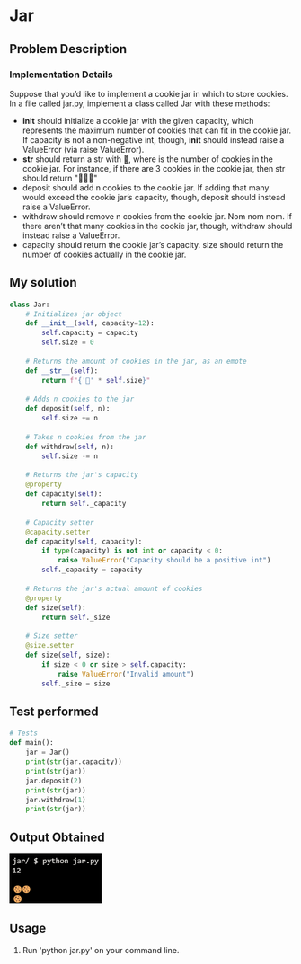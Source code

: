 # Jar

## Problem Description

### Implementation Details

Suppose that you’d like to implement a cookie jar in which to store cookies. In a file called jar.py, implement a class called Jar with these methods:

- __init__ should initialize a cookie jar with the given capacity, which represents the maximum number of cookies that can fit in the cookie jar. If capacity is not a non-negative int, though, __init__ should instead raise a ValueError (via raise ValueError).
- __str__ should return a str with 
 🍪, where 
 is the number of cookies in the cookie jar. For instance, if there are 3 cookies in the cookie jar, then str should return "🍪🍪🍪"
- deposit should add n cookies to the cookie jar. If adding that many would exceed the cookie jar’s capacity, though, deposit should instead raise a ValueError.
- withdraw should remove n cookies from the cookie jar. Nom nom nom. If there aren’t that many cookies in the cookie jar, though, withdraw should instead raise a ValueError.
- capacity should return the cookie jar’s capacity.
size should return the number of cookies actually in the cookie jar.

## My solution

```python
class Jar:
    # Initializes jar object
    def __init__(self, capacity=12):
        self.capacity = capacity
        self.size = 0

    # Returns the amount of cookies in the jar, as an emote
    def __str__(self):
        return f"{'🍪' * self.size}"

    # Adds n cookies to the jar
    def deposit(self, n):
        self.size += n

    # Takes n cookies from the jar
    def withdraw(self, n):
        self.size -= n

    # Returns the jar's capacity
    @property
    def capacity(self):
        return self._capacity

    # Capacity setter
    @capacity.setter
    def capacity(self, capacity):
        if type(capacity) is not int or capacity < 0:
            raise ValueError("Capacity should be a positive int")
        self._capacity = capacity

    # Returns the jar's actual amount of cookies
    @property
    def size(self):
        return self._size

    # Size setter
    @size.setter
    def size(self, size):
        if size < 0 or size > self.capacity:
            raise ValueError("Invalid amount")
        self._size = size
```
## Test performed

```python
# Tests
def main():
    jar = Jar()
    print(str(jar.capacity))
    print(str(jar))
    jar.deposit(2)
    print(str(jar))
    jar.withdraw(1)
    print(str(jar))
```

## Output Obtained

![As expected](./Resources/OutputObtained.png)

## Usage

1. Run 'python jar.py' on your command line.
